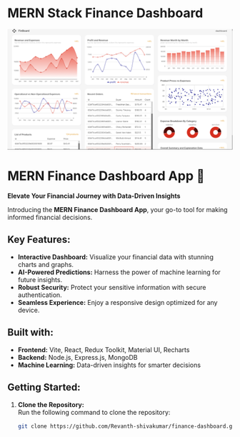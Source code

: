 # MERN Stack Finance Dashboard

![Dashboard Screenshot](demo1.png)

# MERN Finance Dashboard App 🚀

**Elevate Your Financial Journey with Data-Driven Insights**

Introducing the **MERN Finance Dashboard App**, your go-to tool for making informed financial decisions.

## Key Features:
- **Interactive Dashboard:** Visualize your financial data with stunning charts and graphs.
- **AI-Powered Predictions:** Harness the power of machine learning for future insights.
- **Robust Security:** Protect your sensitive information with secure authentication.
- **Seamless Experience:** Enjoy a responsive design optimized for any device.

## Built with:
- **Frontend:** Vite, React, Redux Toolkit, Material UI, Recharts
- **Backend:** Node.js, Express.js, MongoDB
- **Machine Learning:** Data-driven insights for smarter decisions

## Getting Started:

1. **Clone the Repository:**  
   Run the following command to clone the repository:  
   ```bash
   git clone https://github.com/Revanth-shivakumar/finance-dashboard.git
